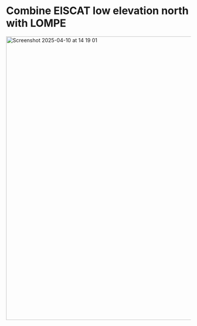 # Combine EISCAT low elevation north with LOMPE

<img width="774" alt="Screenshot 2025-04-10 at 14 19 01" src="https://github.com/user-attachments/assets/63278afe-dc2b-4dbc-ad7e-0fece4eb12ab" />
